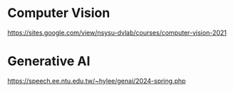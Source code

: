 # Computer Vision
https://sites.google.com/view/nsysu-dvlab/courses/computer-vision-2021

# Generative AI
https://speech.ee.ntu.edu.tw/~hylee/genai/2024-spring.php
